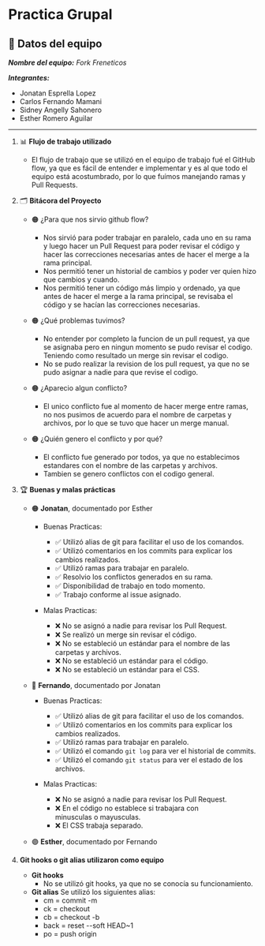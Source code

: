 # Practica Grupal

## 📝 Datos del equipo

_**Nombre del equipo:** Fork Freneticos_

_**Integrantes:**_

- Jonatan Esprella Lopez
- Carlos Fernando Mamani
- Sidney Angelly Sahonero
- Esther Romero Aguilar

---

1. 📊 **Flujo de trabajo utilizado**

   - El flujo de trabajo que se utilizó en el equipo de trabajo fué el GitHub flow, ya que es fácil de entender e implementar y es al que todo el equipo está acostumbrado, por lo que fuímos manejando ramas y Pull Requests.

2. 🗂️ **Bitácora del Proyecto**

   - 🟠 ¿Para que nos sirvio github flow?
     - Nos sirvió para poder trabajar en paralelo, cada uno en su rama y luego hacer un Pull Request para poder revisar el código y hacer las correcciones necesarias antes de hacer el merge a la rama principal.
     - Nos permitió tener un historial de cambios y poder ver quien hizo que cambios y cuando.
     - Nos permitió tener un código más limpio y ordenado, ya que antes de hacer el merge a la rama principal, se revisaba el código y se hacían las correcciones necesarias.
   - 🟠 ¿Qué problemas tuvimos?

     - No entender por completo la funcion de un pull request, ya que se asignaba pero en ningun momento se pudo revisar el codigo. Teniendo como resultado un merge sin revisar el codigo.
     - No se pudo realizar la revision de los pull request, ya que no se pudo asignar a nadie para que revise el codigo.

   - 🟠 ¿Aparecio algun conflicto?
     - El unico conflicto fue al momento de hacer merge entre ramas, no nos pusimos de acuerdo para el nombre de carpetas y archivos, por lo que se tuvo que hacer un merge manual.
   - 🟠 ¿Quién genero el conflicto y por qué?
     - El conflicto fue generado por todos, ya que no establecimos estandares con el nombre de las carpetas y archivos.
     - Tambien se genero conflictos con el codigo general.

3. 🏆 **Buenas y malas prácticas**

   - 🟠 **Jonatan**, documentado por Esther

     - Buenas Practicas:

       - ✅ Utilizó alias de git para facilitar el uso de los comandos.
       - ✅ Utilizó comentarios en los commits para explicar los cambios realizados.
       - ✅ Utilizó ramas para trabajar en paralelo.
       - ✅ Resolvio los conflictos generados en su rama.
       - ✅ Disponibilidad de trabajo en todo momento.
       - ✅ Trabajo conforme al issue asignado.

     - Malas Practicas:
       - ❌ No se asignó a nadie para revisar los Pull Request.
       - ❌ Se realizó un merge sin revisar el código.
       - ❌ No se estableció un estándar para el nombre de las carpetas y archivos.
       - ❌ No se estableció un estándar para el código.
       - ❌ No se estableció un estándar para el CSS.

   - 🔵 **Fernando**, documentado por Jonatan

     - Buenas Practicas:

       - ✅ Utilizó alias de git para facilitar el uso de los comandos.
       - ✅ Utilizó comentarios en los commits para explicar los cambios realizados.
       - ✅ Utilizó ramas para trabajar en paralelo.
       - ✅ Utilizó el comando `git log` para ver el historial de commits.
       - ✅ Utilizó el comando `git status` para ver el estado de los archivos.

     - Malas Practicas:
       - ❌ No se asignó a nadie para revisar los Pull Request.
       - ❌ En el código no establece si trabajara con minusculas o mayusculas.
       - ❌ El CSS trabaja separado.

   - 🟣
     **Esther**, documentado por Fernando

4. **Git hooks o git alias utilizaron como equipo**
   - **Git hooks**
     - No se utilizó git hooks, ya que no se conocía su funcionamiento.
   - **Git alias**
     Se utilizó los siguientes alias:
     - cm = commit -m
     - ck = checkout
     - cb = checkout -b
     - back = reset --soft HEAD~1
     - po = push origin
